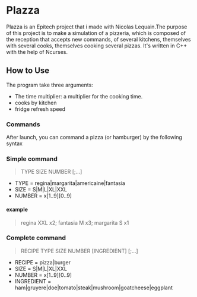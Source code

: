 # Plazza

Plazza is an Epitech project that i made with Nicolas Lequain.The purpose of this project is to make  a simulation of a pizzeria, which is composed of the reception that accepts new commands, of several kitchens, themselves
with several cooks, themselves cooking several pizzas. It's written in C++ with the help of Ncurses.

## How to Use

The program take three arguments:

- The time multiplier: a multiplier for the cooking time.
- cooks by kitchen
- fridge refresh speed

### Commands

After launch, you can command a pizza (or hamburger) by the following syntax

### Simple command

> TYPE SIZE NUMBER [;...]

- TYPE = regina|margarita|americaine|fantasia
- SIZE = S|M|L|XL|XXL
- NUMBER = x[1..9][0..9]

#### example

> regina XXL x2; fantasia M x3; margarita S x1

### Complete command

> RECIPE TYPE SIZE NUMBER [INGREDIENT] [;...]

- RECIPE = pizza|burger
- SIZE = S|M|L|XL|XXL
- NUMBER = x[1..9][0..9]
- INGREDIENT = ham|gruyere|doe|tomato|steak|mushroom|goatcheese|eggplant
